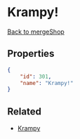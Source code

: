 # Krampy!

<no description available>

[Back to mergeShop](../merge-shops.md)

## Properties

```json
{
    "id": 301,
    "name": "Krampy!"
}
```

## Related

- [Krampy](../items/18599-krampy.md)

